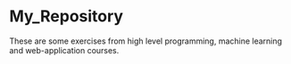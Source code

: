 # My_Repository
These are some exercises from high level programming, machine learning and web-application courses.
